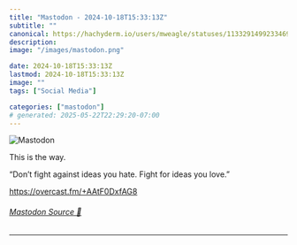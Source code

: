 ```yaml
---
title: "Mastodon - 2024-10-18T15:33:13Z"
subtitle: ""
canonical: https://hachyderm.io/users/mweagle/statuses/113329149923346995
description:
image: "/images/mastodon.png"

date: 2024-10-18T15:33:13Z
lastmod: 2024-10-18T15:33:13Z
image: ""
tags: ["Social Media"]

categories: ["mastodon"]
# generated: 2025-05-22T22:29:20-07:00
---
```

![Mastodon](/images/mastodon.png)

<p>This is the way. </p><p>“Don’t fight against ideas you hate. Fight for ideas you love.”</p><p><a href="https://overcast.fm/+AAtF0DxfAG8" target="_blank" rel="nofollow noopener noreferrer" translate="no"><span class="invisible">https://</span><span class="">overcast.fm/+AAtF0DxfAG8</span><span class="invisible"></span></a></p>


###### [Mastodon Source 🐘](https://hachyderm.io/@mweagle/113329149923346995)

___
